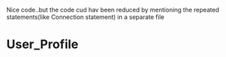 Nice code..but the code cud hav been reduced by mentioning the repeated statements(like Connection statement) in a separate file
# User_Profile
